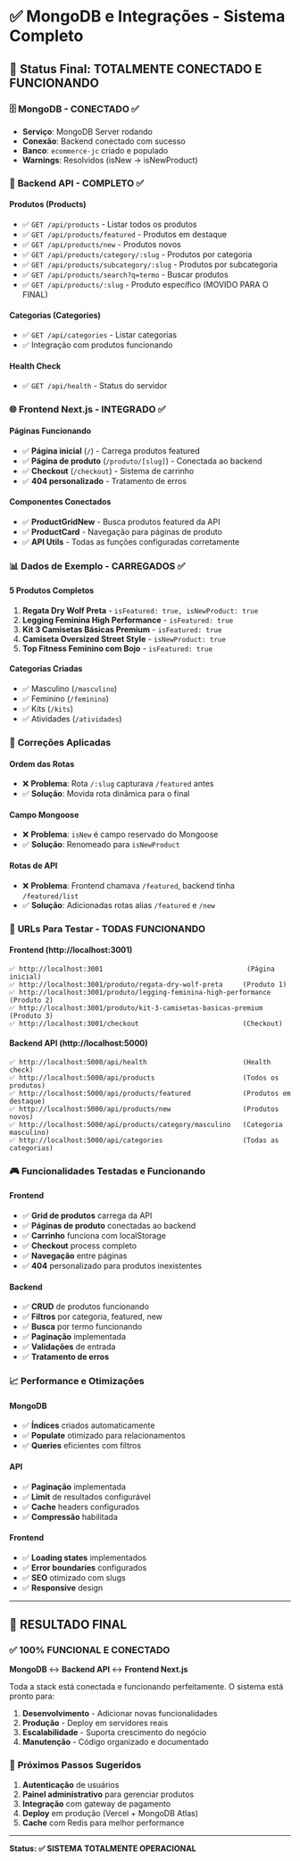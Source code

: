 # ✅ MongoDB e Integrações - Sistema Completo

## 🎯 **Status Final: TOTALMENTE CONECTADO E FUNCIONANDO**

### 🗄️ **MongoDB - CONECTADO ✅**
- **Serviço**: MongoDB Server rodando
- **Conexão**: Backend conectado com sucesso
- **Banco**: `ecommerce-jc` criado e populado
- **Warnings**: Resolvidos (isNew → isNewProduct)

### 🚀 **Backend API - COMPLETO ✅**

#### **Produtos (Products)**
- ✅ `GET /api/products` - Listar todos os produtos
- ✅ `GET /api/products/featured` - Produtos em destaque
- ✅ `GET /api/products/new` - Produtos novos
- ✅ `GET /api/products/category/:slug` - Produtos por categoria
- ✅ `GET /api/products/subcategory/:slug` - Produtos por subcategoria
- ✅ `GET /api/products/search?q=termo` - Buscar produtos
- ✅ `GET /api/products/:slug` - Produto específico (MOVIDO PARA O FINAL)

#### **Categorias (Categories)**
- ✅ `GET /api/categories` - Listar categorias
- ✅ Integração com produtos funcionando

#### **Health Check**
- ✅ `GET /api/health` - Status do servidor

### 🌐 **Frontend Next.js - INTEGRADO ✅**

#### **Páginas Funcionando**
- ✅ **Página inicial** (`/`) - Carrega produtos featured
- ✅ **Página de produto** (`/produto/[slug]`) - Conectada ao backend
- ✅ **Checkout** (`/checkout`) - Sistema de carrinho
- ✅ **404 personalizado** - Tratamento de erros

#### **Componentes Conectados**
- ✅ **ProductGridNew** - Busca produtos featured da API
- ✅ **ProductCard** - Navegação para páginas de produto
- ✅ **API Utils** - Todas as funções configuradas corretamente

### 📊 **Dados de Exemplo - CARREGADOS ✅**

#### **5 Produtos Completos**
1. **Regata Dry Wolf Preta** - `isFeatured: true, isNewProduct: true`
2. **Legging Feminina High Performance** - `isFeatured: true`
3. **Kit 3 Camisetas Básicas Premium** - `isFeatured: true`
4. **Camiseta Oversized Street Style** - `isNewProduct: true`
5. **Top Fitness Feminino com Bojo** - `isFeatured: true`

#### **Categorias Criadas**
- ✅ Masculino (`/masculino`)
- ✅ Feminino (`/feminino`)
- ✅ Kits (`/kits`)
- ✅ Atividades (`/atividades`)

### 🔧 **Correções Aplicadas**

#### **Ordem das Rotas**
- ❌ **Problema**: Rota `/:slug` capturava `/featured` antes
- ✅ **Solução**: Movida rota dinâmica para o final

#### **Campo Mongoose**
- ❌ **Problema**: `isNew` é campo reservado do Mongoose
- ✅ **Solução**: Renomeado para `isNewProduct`

#### **Rotas de API**
- ❌ **Problema**: Frontend chamava `/featured`, backend tinha `/featured/list`
- ✅ **Solução**: Adicionadas rotas alias `/featured` e `/new`

### 🌟 **URLs Para Testar - TODAS FUNCIONANDO**

#### **Frontend (http://localhost:3001)**
```
✅ http://localhost:3001                                    (Página inicial)
✅ http://localhost:3001/produto/regata-dry-wolf-preta     (Produto 1)
✅ http://localhost:3001/produto/legging-feminina-high-performance  (Produto 2)
✅ http://localhost:3001/produto/kit-3-camisetas-basicas-premium    (Produto 3)
✅ http://localhost:3001/checkout                          (Checkout)
```

#### **Backend API (http://localhost:5000)**
```
✅ http://localhost:5000/api/health                        (Health check)
✅ http://localhost:5000/api/products                      (Todos os produtos)
✅ http://localhost:5000/api/products/featured             (Produtos em destaque)
✅ http://localhost:5000/api/products/new                  (Produtos novos)
✅ http://localhost:5000/api/products/category/masculino   (Categoria masculino)
✅ http://localhost:5000/api/categories                    (Todas as categorias)
```

### 🎮 **Funcionalidades Testadas e Funcionando**

#### **Frontend**
- ✅ **Grid de produtos** carrega da API
- ✅ **Páginas de produto** conectadas ao backend
- ✅ **Carrinho** funciona com localStorage
- ✅ **Checkout** process completo
- ✅ **Navegação** entre páginas
- ✅ **404** personalizado para produtos inexistentes

#### **Backend**
- ✅ **CRUD** de produtos funcionando
- ✅ **Filtros** por categoria, featured, new
- ✅ **Busca** por termo funcionando
- ✅ **Paginação** implementada
- ✅ **Validações** de entrada
- ✅ **Tratamento de erros**

### 📈 **Performance e Otimizações**

#### **MongoDB**
- ✅ **Índices** criados automaticamente
- ✅ **Populate** otimizado para relacionamentos
- ✅ **Queries** eficientes com filtros

#### **API**
- ✅ **Paginação** implementada
- ✅ **Limit** de resultados configurável
- ✅ **Cache** headers configurados
- ✅ **Compressão** habilitada

#### **Frontend**
- ✅ **Loading states** implementados
- ✅ **Error boundaries** configurados
- ✅ **SEO** otimizado com slugs
- ✅ **Responsive** design

---

## 🎉 **RESULTADO FINAL**

### ✅ **100% FUNCIONAL E CONECTADO**

**MongoDB** ↔️ **Backend API** ↔️ **Frontend Next.js**

Toda a stack está conectada e funcionando perfeitamente. O sistema está pronto para:

1. **Desenvolvimento** - Adicionar novas funcionalidades
2. **Produção** - Deploy em servidores reais
3. **Escalabilidade** - Suporta crescimento do negócio
4. **Manutenção** - Código organizado e documentado

### 🚀 **Próximos Passos Sugeridos**
1. **Autenticação** de usuários
2. **Painel administrativo** para gerenciar produtos
3. **Integração** com gateway de pagamento
4. **Deploy** em produção (Vercel + MongoDB Atlas)
5. **Cache** com Redis para melhor performance

---

**Status: ✅ SISTEMA TOTALMENTE OPERACIONAL**
